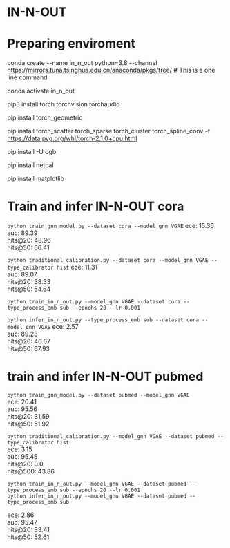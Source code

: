 # IN-N-OUT
# Preparing enviroment

conda create --name in_n_out python=3.8 --channel https://mirrors.tuna.tsinghua.edu.cn/anaconda/pkgs/free/ # This is a one line command

conda activate in_n_out

pip3 install torch torchvision torchaudio

pip install torch_geometric

pip install torch_scatter torch_sparse torch_cluster torch_spline_conv -f https://data.pyg.org/whl/torch-2.1.0+cpu.html

pip install -U ogb

pip install netcal

pip install matplotlib

# Train and infer IN-N-OUT cora
`python train_gnn_model.py --dataset cora --model_gnn VGAE`
ece: 15.36  
auc:  89.39  
hits@20:  48.96   
hits@50:  66.41  

`python traditional_calibration.py --dataset cora --model_gnn VGAE --type_calibrator hist`
ece: 11.31  
auc:  89.07  
hits@20:  38.33  
hits@50:  54.64 

`python train_in_n_out.py --model_gnn VGAE --dataset cora --type_process_emb sub --epochs 20 --lr 0.001`

`python infer_in_n_out.py --type_process_emb sub --dataset cora --model_gnn VGAE`
ece: 2.57  
auc: 89.23  
hits@20:  46.67  
hits@50:  67.93  

# train and infer IN-N-OUT pubmed
`python train_gnn_model.py --dataset pubmed --model_gnn VGAE`  
ece: 20.41  
auc:  95.56  
hits@20:  31.59  
hits@50:  51.92  

`python traditional_calibration.py --model_gnn VGAE --dataset pubmed --type_calibrator hist`  
ece: 3.15  
auc:  95.45  
hits@20:  0.0  
hits@500:  43.86  

`python train_in_n_out.py --model_gnn VGAE --dataset pubmed --type_process_emb sub --epochs 20 --lr 0.001`  
`python infer_in_n_out.py --model_gnn VGAE --dataset pubmed --type_process_emb sub`  

ece: 2.86  
auc: 95.47  
hits@20:  33.41  
hits@50:  52.61  